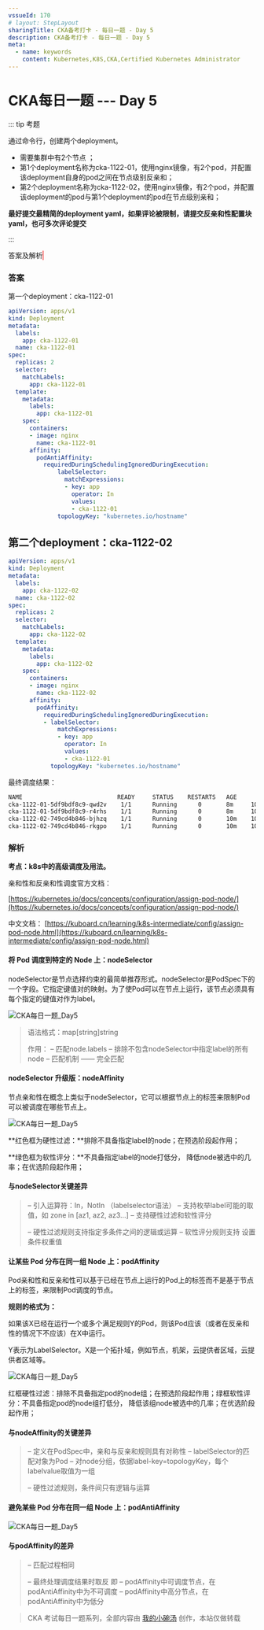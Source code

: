```yaml
---
vssueId: 170
# layout: StepLayout
sharingTitle: CKA备考打卡 - 每日一题 - Day 5
description: CKA备考打卡 - 每日一题 - Day 5
meta:
  - name: keywords
    content: Kubernetes,K8S,CKA,Certified Kubernetes Administrator
---
```


# CKA每日一题 --- Day 5

<AdSenseTitle/>

::: tip 考题



通过命令行，创建两个deployment。

- 需要集群中有2个节点 ；
- 第1个deployment名称为cka-1122-01，使用nginx镜像，有2个pod，并配置该deployment自身的pod之间在节点级别反亲和；
- 第2个deployment名称为cka-1122-02，使用nginx镜像，有2个pod，并配置该deployment的pod与第1个deployment的pod在节点级别亲和；

**最好提交最精简的deployment yaml，如果评论被限制，请提交反亲和性配置块yaml，也可多次评论提交**

:::

<b-button v-b-toggle.collapse-join-error variant="danger" size="sm" style="margin-top: 1rem;" v-on:click="$sendGaEvent('cka-daily', 'cka-daily', 'CKA每日一题003')">答案及解析</b-button>
<b-collapse id="collapse-join-error" class="mt-2">
<b-card style="background-color: rgb(254, 240, 240); border: solid 1px #F56C6C;">

### 答案

第一个deployment：cka-1122-01

```yaml
apiVersion: apps/v1
kind: Deployment
metadata:
  labels:
    app: cka-1122-01
  name: cka-1122-01
spec:
  replicas: 2
  selector:
    matchLabels:
      app: cka-1122-01
  template:
    metadata:
      labels:
        app: cka-1122-01
    spec:
      containers:
      - image: nginx
        name: cka-1122-01  
      affinity:
        podAntiAffinity:
          requiredDuringSchedulingIgnoredDuringExecution:
              labelSelector:
                matchExpressions:
                - key: app
                  operator: In
                  values:
                  - cka-1122-01
              topologyKey: "kubernetes.io/hostname"
```

## 第二个deployment：cka-1122-02

```yaml
apiVersion: apps/v1
kind: Deployment
metadata:
  labels:
    app: cka-1122-02
  name: cka-1122-02
spec:
  replicas: 2
  selector:
    matchLabels:
      app: cka-1122-02
  template:
    metadata:
      labels:
        app: cka-1122-02
    spec:
      containers:
      - image: nginx
        name: cka-1122-02
      affinity:
        podAffinity:
          requiredDuringSchedulingIgnoredDuringExecution:
          - labelSelector:
              matchExpressions:
              - key: app
                operator: In
                values:
                - cka-1122-01
            topologyKey: "kubernetes.io/hostname"
```

最终调度结果：

``` sh
NAME                           READY     STATUS    RESTARTS   AGE       IP           NODE
cka-1122-01-5df9bdf8c9-qwd2v    1/1      Running      0       8m     10.192.4.2     node-1
cka-1122-01-5df9bdf8c9-r4rhs    1/1      Running      0       8m     10.192.4.3     node-2  
cka-1122-02-749cd4b846-bjhzq    1/1      Running      0       10m    10.192.4.4     node-1
cka-1122-02-749cd4b846-rkgpo    1/1      Running      0       10m    10.192.4.5     node-2  
```




### 解析

**考点：k8s中的高级调度及用法。**

亲和性和反亲和性调度官方文档：

[https://kubernetes.io/docs/concepts/configuration/assign-pod-node/](https://kubernetes.io/docs/concepts/configuration/assign-pod-node/)

中文文档： [https://kuboard.cn/learning/k8s-intermediate/config/assign-pod-node.html](https://kuboard.cn/learning/k8s-intermediate/config/assign-pod-node.html)

#### 将 Pod 调度到特定的 Node 上：nodeSelector

nodeSelector是节点选择约束的最简单推荐形式。nodeSelector是PodSpec下的一个字段。它指定键值对的映射。为了使Pod可以在节点上运行，该节点必须具有每个指定的键值对作为label。

![CKA每日一题_Day5](./005.assets/640-20191126201848208.png)

> 语法格式：map[string]string
>
> 作用：
> – 匹配node.labels
> – 排除不包含nodeSelector中指定label的所有node
> – 匹配机制 —— 完全匹配

#### nodeSelector 升级版：nodeAffinity

节点亲和性在概念上类似于nodeSelector，它可以根据节点上的标签来限制Pod可以被调度在哪些节点上。

![CKA每日一题_Day5](./005.assets/640-20191126201848278.png)

**红色框为硬性过滤：**排除不具备指定label的node；在预选阶段起作用；

**绿色框为软性评分：**不具备指定label的node打低分， 降低node被选中的几率；在优选阶段起作用；

#### 与nodeSelector关键差异

> – 引入运算符：In，NotIn （labelselector语法） – 支持枚举label可能的取值，如 zone in [az1, az2, az3...] – 支持硬性过滤和软性评分 
>
> – 硬性过滤规则支持指定多条件之间的逻辑或运算 – 软性评分规则支持 设置条件权重值

#### 让某些 Pod 分布在同一组 Node 上：podAffinity

Pod亲和性和反亲和性可以基于已经在节点上运行的Pod上的标签而不是基于节点上的标签，来限制Pod调度的节点。

**规则的格式为：**

如果该X已经在运行一个或多个满足规则Y的Pod，则该Pod应该（或者在反亲和性的情况下不应该）在X中运行。

Y表示为LabelSelector。X是一个拓扑域，例如节点，机架，云提供者区域，云提供者区域等。

![CKA每日一题_Day5](./005.assets/640-20191126201848354.png)

红框硬性过滤：排除不具备指定pod的node组；在预选阶段起作用；绿框软性评分：不具备指定pod的node组打低分， 降低该组node被选中的几率；在优选阶段起作用；

#### 与nodeAffinity的关键差异

> – 定义在PodSpec中，亲和与反亲和规则具有对称性 – labelSelector的匹配对象为Pod – 对node分组，依据label-key=topologyKey，每个labelvalue取值为一组 
>
> – 硬性过滤规则，条件间只有逻辑与运算

#### 避免某些 Pod 分布在同一组 Node 上：podAntiAffinity

![CKA每日一题_Day5](./005.assets/640-20191126201848352.png)

#### 与podAffinity的差异

> – 匹配过程相同 
>
> – 最终处理调度结果时取反
> 即
> – podAffinity中可调度节点，在podAntiAffinity中为不可调度
> – podAffinity中高分节点，在podAntiAffinity中为低分



</b-card>
</b-collapse>

> CKA 考试每日一题系列，全部内容由 [我的小碗汤](https://mp.weixin.qq.com/s/5tYgb_eSzHz_TMsi0U32gw) 创作，本站仅做转载


<JoinCKACommunity/>
